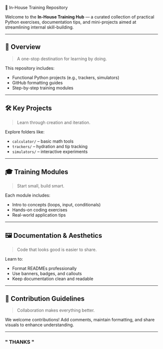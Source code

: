  🧠 In-House Training Repository

 Welcome to the **In-House Training Hub** — a curated collection of practical Python exercises, documentation tips, and mini-projects
 aimed at streamlining internal skill-building.

---

## 📘 Overview

> A one-stop destination for learning by doing.

 This repository includes:
- Functional Python projects (e.g., trackers, simulators)
- GitHub formatting guides
- Step-by-step training modules

---

## 🛠️ Key Projects

> Learn through creation and iteration.

 Explore folders like:
- `calculator/` – basic math tools  
- `trackers/` – hydration and tip tracking  
- `simulators/` – interactive experiments  

---

## 🎓 Training Modules

> Start small, build smart.

Each module includes:
- Intro to concepts (loops, input, conditionals)
- Hands-on coding exercises
- Real-world application tips

---

## 🖼️ Documentation & Aesthetics

> Code that looks good is easier to share.

Learn to:
- Format READMEs professionally  
- Use banners, badges, and callouts  
- Keep documentation clean and readable  

---


## 🤝 Contribution Guidelines
> Collaboration makes everything better.

We welcome contributions! Add comments, maintain formatting, and share visuals to enhance understanding.

---

###                                                          " THANKS  "
